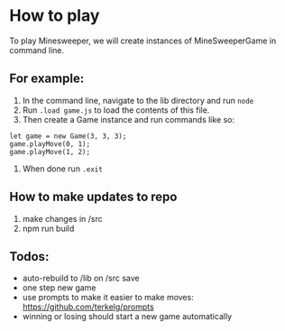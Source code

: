 # How to play
To play Minesweeper, we will create instances of MineSweeperGame in command line.

## For example:
1. In the command line, navigate to the lib directory and run `node`
1. Run `.load game.js` to load the contents of this file.
1. Then create a Game instance and run commands like so:
```
let game = new Game(3, 3, 3);
game.playMove(0, 1);
game.playMove(1, 2);
```
1. When done run `.exit`

## How to make updates to repo
1. make changes in /src
1. npm run build

## Todos:
- auto-rebuild to /lib on /src save
- one step new game
- use prompts to make it easier to make moves: https://github.com/terkelg/prompts
- winning or losing should start a new game automatically
